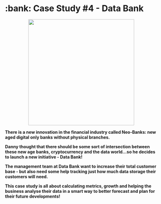 <h1> :bank: Case Study #4 - Data Bank </h1>

<p align="center">
<img src="https://github.com/VishalNimbolkar/8weeksqlchallenge/assets/80448632/ea78911e-1de6-49fb-847e-f7929fb13d23" width="350" height="350">
</p>

__There is a new innovation in the financial industry called Neo-Banks: new aged digital only banks without physical branches.__



__Danny thought that there should be some sort of intersection between these new age banks, cryptocurrency and the data world…so he decides to launch a new initiative - Data Bank!__



__The management team at Data Bank want to increase their total customer base - but also need some help tracking just how much data storage their customers will need.__



__This case study is all about calculating metrics, growth and helping the business analyse their data in a smart way to better forecast and plan for their future developments!__
